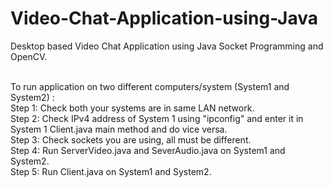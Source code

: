 # Video-Chat-Application-using-Java
Desktop based Video Chat Application using Java Socket Programming and OpenCV.<br/>
<br/>

To run application on two different computers/system (System1 and System2) : <br/>
Step 1: Check both your systems are in same LAN network.<br/>
Step 2: Check IPv4 address of System 1 using "ipconfig" and enter it in System 1 Client.java main method and do vice versa.<br/>
Step 3: Check sockets you are using, all must be different.<br/>
Step 4: Run ServerVideo.java and SeverAudio.java on System1 and System2.<br/>
Step 5: Run Client.java on System1 and System2.<br/>
